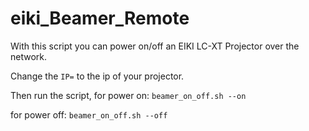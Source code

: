# eiki_Beamer_Remote
With this script you can power on/off an EIKI LC-XT Projector over the network.


Change the `IP=` to the ip of your projector.

Then run the script, 
for power on:
`beamer_on_off.sh --on`

for power off:
`beamer_on_off.sh --off`
